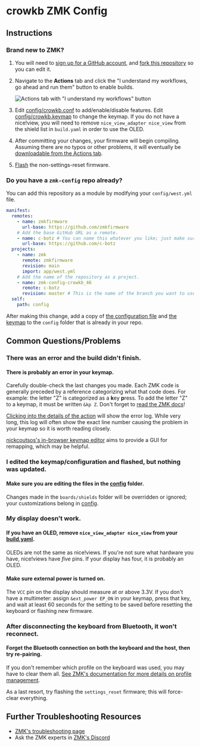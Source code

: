 # crowkb ZMK Config

## Instructions

### Brand new to ZMK?

1. You will need to [sign up for a GitHub account](https://github.com/signup), and [fork this repository](https://docs.github.com/en/get-started/quickstart/fork-a-repo#forking-a-repository) so you can edit it.
2. Navigate to the **Actions** tab and click the "I understand my workflows, go ahead and run them" button to enable builds.

   ![Actions tab with "I understand my workflows" button](https://i.imgur.com/B7cTAE6.png)
3. Edit [config/crowkb.conf](config/crowkb.conf) to add/enable/disable features. Edit [config/crowkb.keymap](config/crowkb.keymap) to change the keymap. If you do not have a nice!view, you will need to remove `nice_view_adapter nice_view` from the shield list in `build.yaml` in order to use the OLED.
4. After committing your changes, your firmware will begin compiling. Assuming there are no typos or other problems, it will eventually be [downloadable from the Actions tab](https://zmk.dev/docs/user-setup#installing-the-firmware).
5. [Flash](https://zmk.dev/docs/user-setup#flashing-uf2-files) the non-settings-reset firmware.

### Do you have a `zmk-config` repo already?

You can add this repository as a module by modifying your `config/west.yml` file.

```yaml
manifest:
  remotes:
    - name: zmkfirmware
      url-base: https://github.com/zmkfirmware
    # Add the base GitHub URL as a remote.
    - name: c-botz # You can name this whatever you like; just make sure the "remote" below matches.
      url-base: https://github.com/c-botz
  projects:
    - name: zmk
      remote: zmkfirmware
      revision: main
      import: app/west.yml
    # Add the name of the repository as a project.
    - name: zmk-config-crowkb_46
      remote: c-botz
      revision: master # This is the name of the branch you want to use.
  self:
    path: config
```

After making this change, add a copy of [the configuration file](config/crowkb.conf) and [the keymap](config/crowkb.keymap) to the `config` folder that is already in your repo.

## Common Questions/Problems

### There was an error and the build didn't finish.

#### There is probably an error in your keymap.

Carefully double-check the last changes you made. Each ZMK code is generally preceded by a reference categorizing what that code does. For example: the letter "Z" is categorized as a **k**ey **p**ress. To add the letter "Z" to a keymap, it must be written `&kp Z`. Don't forget to [read the ZMK docs](https://zmk.dev/docs/features/keymaps)!

[Clicking into the details of the action](https://docs.github.com/en/actions/quickstart#viewing-your-workflow-results) will show the error log. While very long, this log will often show the exact line number causing the problem in your keymap so it is worth reading closely.

[nickcoutsos's in-browser keymap editor](https://nickcoutsos.github.io/keymap-editor) aims to provide a GUI for remapping, which may be helpful.

### I edited the keymap/configuration and flashed, but nothing was updated.

#### Make sure you are editing the files in the [config](config) folder.

Changes made in the `boards/shields` folder will be overridden or ignored; your customizations belong in [config](config).

### My display doesn't work.

#### If you have an OLED, remove `nice_view_adapter nice_view` from your [build.yaml](build.yaml).

OLEDs are not the same as nice!views. If you're not sure what hardware you have, nice!views have *five* pins. If your display has four, it is probably an OLED.

#### Make sure external power is turned on.

The `VCC` pin on the display should measure at or above 3.3V. If you don't have a multimeter: assign `&ext_power EP_ON` in your keymap, press that key, and wait at least 60 seconds for the setting to be saved before resetting the keyboard or flashing new firmware.

### After disconnecting the keyboard from Bluetooth, it won't reconnect.

#### Forget the Bluetooth connection on both the keyboard and the host, then try re-pairing.

If you don't remember which profile on the keyboard was used, you may have to clear them all. [See ZMK's documentation for more details on profile management](https://zmk.dev/docs/behaviors/bluetooth#bluetooth-pairing-and-profiles).

As a last resort, try flashing the `settings_reset` firmware; this will force-clear everything.

## Further Troubleshooting Resources

- [ZMK's troubleshooting page](https://zmk.dev/docs/troubleshooting)
- Ask the ZMK experts in [ZMK's Discord](https://zmk.dev/community/discord/invite)
